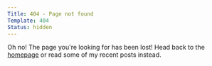 ```yaml
---
Title: 404 - Page not found
Template: 404
Status: hidden
---
```


Oh no! The page you're looking for has been lost!
Head back to the [homepage](/) or read some of my recent posts instead.


